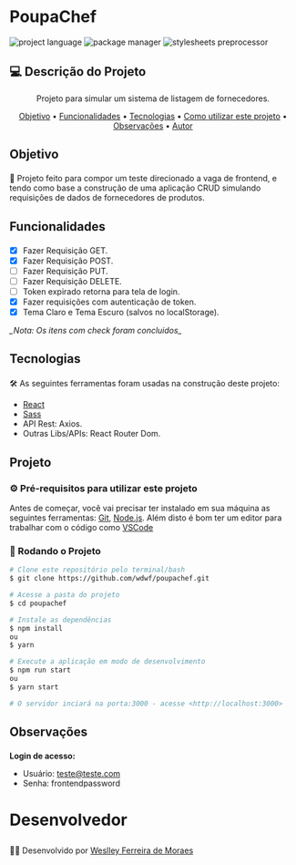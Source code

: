 # PoupaChef

![project language](https://img.shields.io/badge/JavaScript-F7DF1E?style=for-the-badge&logo=javascript&logoColor=black)
![package manager](https://img.shields.io/badge/Yarn-2C8EBB?style=for-the-badge&logo=yarn&logoColor=white)
![stylesheets preprocessor](https://img.shields.io/badge/Sass-CC6699?style=for-the-badge&logo=sass&logoColor=white)

## 💻 Descrição do Projeto
<p align="center">Projeto para simular um sistema de listagem de fornecedores.</p>

<p align="center">
 <a href="#obj">Objetivo</a> •
 <a href="#func">Funcionalidades</a> •
 <a href="#tec">Tecnologias</a> • 
 <a href="#proj">Como utilizar este projeto</a> •  
 <a href="#observacoes">Observações</a> •
 <a href="#dev">Autor</a> 
</p>

## <p id="obj">Objetivo</p>

<p> 🚀 Projeto feito para compor um teste direcionado a vaga de frontend, e tendo como base a construção de uma aplicação CRUD simulando requisições de dados de fornecedores de produtos.</p>

## <p id="func">Funcionalidades</p>

- [x] Fazer Requisiçâo GET.
- [x] Fazer Requisiçâo POST.
- [ ] Fazer Requisiçâo PUT.
- [ ] Fazer Requisiçâo DELETE.
- [ ] Token expirado retorna para tela de login.
- [x] Fazer requisições com autenticação de token.
- [x] Tema Claro e Tema Escuro (salvos no localStorage).
<p>
<em>_Nota: Os itens com check foram concluidos_</em>
</p>
 
## <p id="tec">Tecnologias</p>

🛠 As seguintes ferramentas foram usadas na construção deste projeto:

- [React](https://reactjs.org/)
- [Sass](https://sass-lang.com/documentation/syntax)
- API Rest: Axios.
- Outras Libs/APIs: React Router Dom.

## <p id="proj">Projeto</p>

### ⚙️ Pré-requisitos para utilizar este projeto

Antes de começar, você vai precisar ter instalado em sua máquina as seguintes ferramentas:
[Git](https://git-scm.com), [Node.js](https://nodejs.org/en/). 
Além disto é bom ter um editor para trabalhar com o código como [VSCode](https://code.visualstudio.com/)

### 🎲 Rodando o Projeto

```bash
# Clone este repositório pelo terminal/bash
$ git clone https://github.com/wdwf/poupachef.git

# Acesse a pasta do projeto
$ cd poupachef

# Instale as dependências
$ npm install
ou
$ yarn

# Execute a aplicação em modo de desenvolvimento
$ npm run start
ou
$ yarn start

# O servidor inciará na porta:3000 - acesse <http://localhost:3000>
```

## <p id="observacoes">Observações</p>

**Login de acesso:**

- Usuário: teste@teste.com
- Senha: frontendpassword

# <p id="dev">Desenvolvedor</p>

<p> 👨‍💻 Desenvolvido por <a href="https://www.linkedin.com/in/weslley-ferreira-61a75a188/">Weslley Ferreira de Moraes</a></p>
